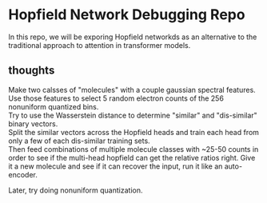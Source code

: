 # Hopfield Network Debugging Repo

In this repo, we will be exporing Hopfield networkds as an alternative to the traditional approach to attention in transformer models.

## thoughts
Make two calsses of "molecules" with a couple gaussian spectral features.  
Use those features to select 5 random electron counts of the 256 nonuniform quantized bins.    
Try to use the Wasserstein distance to determine "similar" and "dis-similar" binary vectors.  
Split the similar vectors across the Hopfield heads and train each head from only a few of each dis-similar training sets.  
Then feed combinations of multiple molecule classes with ~25-50 counts in order to see if the multi-head hopfield can get the relative ratios right.
Give it a new molecule and see if it can recover the input, run it like an auto-encoder.

Later, try doing nonuniform quantization.


